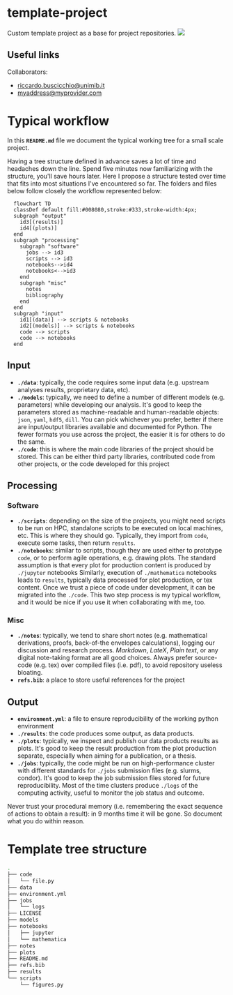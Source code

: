 # template-project

Custom template project as a base for project repositories.
<a href="https://github.com/new?template_name=template-project&template_owner=RiccardoBuscicchio">
  <img src="https://img.shields.io/badge/use%20this-template-blue?logo=github">
</a>


## Useful links

Collaborators: 
* riccardo.buscicchio@unimib.it
* myaddress@myprovider.com

# Typical workflow

In this **`README.md`** file we document the typical working tree for a small scale project.

Having a tree structure defined in advance saves a lot of time and headaches down the line. Spend five minutes now familiarizing with the structure, you'll save hours later. Here I propose a structure tested over time that fits into most situations I've encountered so far.
The folders and files below follow closely the workflow represented below:

```mermaid
  flowchart TD
  classDef default fill:#008080,stroke:#333,stroke-width:4px;
  subgraph "output"
    id3[(results)]
    id4[(plots)]
  end
  subgraph "processing"
    subgraph "software"
      jobs --> id3
      scripts --> id3
      notebooks-->id4
      notebooks<-->id3
    end
    subgraph "misc"
      notes
      bibliography
    end  
  end
  subgraph "input"
    id1[(data)] --> scripts & notebooks
    id2[(models)] --> scripts & notebooks
    code --> scripts
    code --> notebooks
  end
```
## Input
* **`./data`**: typically, the code requires some input data (e.g. upstream analyses results, proprietary data, etc).
* **`./models`**: typically, we need to define a number of different models (e.g. parameters) while developing our analysis.
  It's good to keep the parameters stored as machine-readable and human-readable objects: `json`, `yaml`, `hdf5`, `dill`.
  You can pick whichever you prefer, better if there are input/output libraries available and documented for Python.
  The fewer formats you use across the project, the easier it is for others to do the same.
* **`./code`**: this is where the main code libraries of the project should be stored.
  This can be either third party libraries, contributed code from other projects, or the code developed for this project

## Processing

### Software 
* **`./scripts`**: depending on the size of the projects, you might need scripts to be run on HPC, standalone scripts to be executed on local machines, etc.
  This is where they should go. Typically, they import from `code`, execute some tasks, then return `results`.
* **`./notebooks`**: similar to scripts, though they are used either to prototype `code`, or to perform agile operations, e.g. drawing plots. The standard assumption is that every plot for production content is produced by `./jupyter` notebooks
  Similarly, execution of `./mathematica` notebooks leads to `results`, typically data processed for plot production, or tex content.
  Once we trust a piece of code under development, it can be migrated into the `./code`.
  This two step process is my typical workflow, and it would be nice if you use it when collaborating with me, too.

### Misc
* **`./notes`**: typically, we tend to share short notes (e.g. mathematical derivations, proofs, back-of-the envelopes calculations), logging our discussion and research process. _Markdown_, _LateX_, _Plain text_, or any digital note-taking format are all good choices. Always prefer source-code (e.g. tex) over compiled files (i.e. pdf), to avoid repository useless bloating.
* **`refs.bib`**: a place to store useful references for the project

## Output

* **`environment.yml`**: a file to ensure reproducibility of the working python environment
* **`./results`**: the code produces some output, as data products.
* **`./plots`**: typically, we inspect and publish our data products results as plots. It's good to keep the result production from the plot production separate, especially when aiming for a publication, or a thesis.
* **`./jobs`**: typically, the code might be run on high-performance cluster with different standards for `./jobs` submission files (e.g. slurms, condor). It's good to keep the job submission files stored for future reproducibility. Most of the time clusters produce `./logs` of the computing activity, useful to monitor the job status and outcome.

Never trust your procedural memory (i.e. remembering the exact sequence of actions to obtain a result): in 9 months time it will be gone. So document what you do within reason.

# Template tree structure

```bash
.
├── code
│   └── file.py
├── data
├── environment.yml
├── jobs
│   └── logs
├── LICENSE
├── models
├── notebooks
│   ├── jupyter
│   └── mathematica
├── notes
├── plots
├── README.md
├── refs.bib
├── results
└── scripts
    └── figures.py

```
